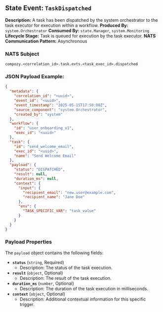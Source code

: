 ## State Event: `TaskDispatched`

**Description:** A task has been dispatched by the system orchestrator to the task executor for execution within a workflow.
**Produced By:** `system.Orchestrator`
**Consumed By:** `state.Manager`, `system.Monitoring`
**Lifecycle Stage:** Task is queued for execution by the task executor.
**NATS Communication Pattern:** Asynchronous

### NATS Subject

`compozy.<correlation_id>.task.evts.<task_exec_id>.dispatched`

### JSON Payload Example:

```json
{
  "metadata": {
    "correlation_id": "<uuid>",
    "event_id": "<uuid>",
    "event_timestamp": "2025-05-15T17:50:00Z",
    "source_component": "system.Orchestrator",
    "created_by": "system"
  },
  "workflow": {
    "id": "user_onboarding_v1",
    "exec_id": "<uuid>"
  },
  "task": {
    "id": "send_welcome_email",
    "exec_id": "<uuid>",
    "name": "Send Welcome Email"
  },
  "payload": {
    "status": "DISPATCHED",
    "result": null,
    "duration_ms": null,
    "context": {
      "input": {
        "recipient_email": "new.user@example.com",
        "recipient_name": "Jane Doe"
      },
      "env": {
        "TASK_SPECIFIC_VAR": "task_value"
      }
    }
  }
}
```

### Payload Properties

The `payload` object contains the following fields:
-   **`status`** (`string`, Required)
    -   Description: The status of the task execution.
-   **`result`** (`object`, Optional)
    -   Description: The result of the task execution.
-   **`duration_ms`** (`number`, Optional)
    -   Description: The duration of the task execution in milliseconds.
-   **`context`** (`object`, Optional)
    -   Description: Additional contextual information for this specific trigger.
